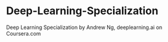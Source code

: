 # Deep-Learning-Specialization
Deep Learning Specialization by Andrew Ng, deeplearning.ai on Coursera.com
